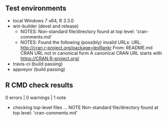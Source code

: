 ## Test environments

* local Windows 7 x64, R 3.3.0
* win-builder (devel and release)
  - NOTES: Non-standard file/directory found at top level: 'cran-comments.md'
  - NOTES: Found the following (possibly) invalid URLs: URL: http://cran.r-project.org/package=lexRankr From: README.md CRAN URL not in canonical form A canonical CRAN URL starts with https://CRAN.R-project.org/
* travis-ci (build passing)
* appveyor (build passing)

## R CMD check results

0 errors | 0 warnings | 1 note

* checking top-level files ... NOTE Non-standard file/directory found at top level: 'cran-comments.md'
